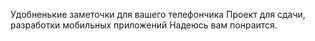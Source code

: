 Удобненькие заметочки для вашего телефончика
Проект для сдачи, разработки мобильных приложений
Надеюсь вам понраится.